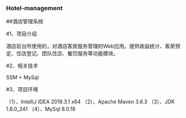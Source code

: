 ### Hotel-management

##酒店管理系统

#1、项目介绍

酒店前台所使用的，对酒店客房服务管理的Web应用。提供收益统计、客房预定、住店登记、团队住店、餐饮服务等功能模块。

#2、相关技术 

SSM + MySql

#3、项目环境

（1）、IntelliJ IDEA 2019.3.1 x64
（2）、Apache Maven 3.6.3
（3）、JDK 1.8.0_241
（4）、MySql 8.0.18

